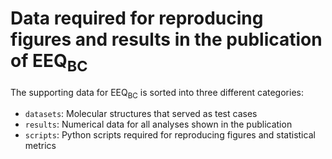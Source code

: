 # Data required for reproducing figures and results in the publication of $\mathrm{EEQ}_\mathrm{BC}$

The supporting data for $\mathrm{EEQ}_\mathrm{BC}$ is sorted into three different categories:
- `datasets`: Molecular structures that served as test cases
- `results`: Numerical data for all analyses shown in the publication
- `scripts`: Python scripts required for reproducing figures and statistical metrics
